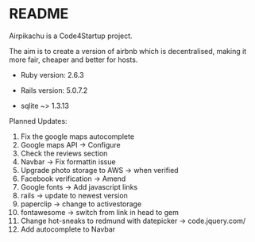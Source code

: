 # README

Airpikachu is a Code4Startup project.

The aim is to create a version of airbnb which is decentralised, making it more fair, cheaper and better for hosts.

* Ruby version: 2.6.3

* Rails version: 5.0.7.2

* sqlite ~> 1.3.13

Planned Updates:
1. Fix the google maps autocomplete
2. Google maps API -> Configure
3. Check the reviews section
4. Navbar -> Fix formattin issue
5. Upgrade photo storage to AWS -> when verified
6. Facebook verification -> Amend
8. Google fonts -> Add javascript links
9. rails -> update to newest version
10. paperclip -> change to activestorage
11. fontawesome -> switch from link in head to gem
12. Change hot-sneaks to redmund with datepicker -> code.jquery.com/
13. Add autocomplete to Navbar
